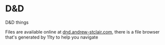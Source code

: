 # D&amp;D

D&amp;D things

Files are available online at [dnd.andrew-stclair.com](https://dnd.andrew-stclair.com), there is a file browser that's generated by 11ty to help you navigate
